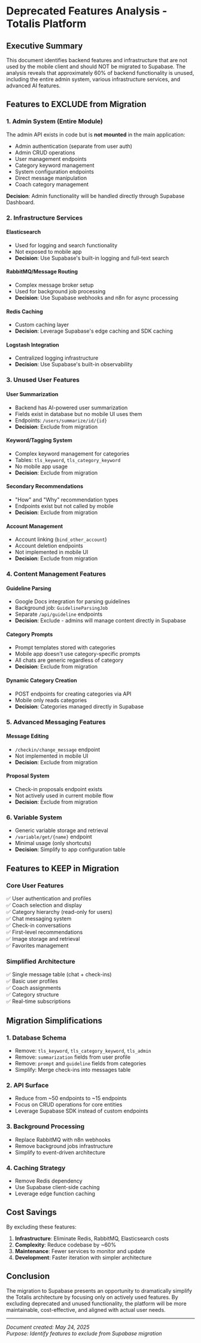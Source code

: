 # Deprecated Features Analysis - Totalis Platform

## Executive Summary

This document identifies backend features and infrastructure that are not used by the mobile client and should NOT be migrated to Supabase. The analysis reveals that approximately 60% of backend functionality is unused, including the entire admin system, various infrastructure services, and advanced AI features.

## Features to EXCLUDE from Migration

### 1. Admin System (Entire Module)
The admin API exists in code but is **not mounted** in the main application:
- Admin authentication (separate from user auth)
- Admin CRUD operations
- User management endpoints
- Category keyword management
- System configuration endpoints
- Direct message manipulation
- Coach category management

**Decision**: Admin functionality will be handled directly through Supabase Dashboard.

### 2. Infrastructure Services

#### Elasticsearch
- Used for logging and search functionality
- Not exposed to mobile app
- **Decision**: Use Supabase's built-in logging and full-text search

#### RabbitMQ/Message Routing
- Complex message broker setup
- Used for background job processing
- **Decision**: Use Supabase webhooks and n8n for async processing

#### Redis Caching
- Custom caching layer
- **Decision**: Leverage Supabase's edge caching and SDK caching

#### Logstash Integration
- Centralized logging infrastructure
- **Decision**: Use Supabase's built-in observability

### 3. Unused User Features

#### User Summarization
- Backend has AI-powered user summarization
- Fields exist in database but no mobile UI uses them
- Endpoints: `/users/summarize/id/{id}`
- **Decision**: Exclude from migration

#### Keyword/Tagging System
- Complex keyword management for categories
- Tables: `tls_keyword`, `tls_category_keyword`
- No mobile app usage
- **Decision**: Exclude from migration

#### Secondary Recommendations
- "How" and "Why" recommendation types
- Endpoints exist but not called by mobile
- **Decision**: Exclude from migration

#### Account Management
- Account linking (`bind_other_account`)
- Account deletion endpoints
- Not implemented in mobile UI
- **Decision**: Exclude from migration

### 4. Content Management Features

#### Guideline Parsing
- Google Docs integration for parsing guidelines
- Background job: `GuidelineParsingJob`
- Separate `/api/guideline` endpoints
- **Decision**: Exclude - admins will manage content directly in Supabase

#### Category Prompts
- Prompt templates stored with categories
- Mobile app doesn't use category-specific prompts
- All chats are generic regardless of category
- **Decision**: Exclude from migration

#### Dynamic Category Creation
- POST endpoints for creating categories via API
- Mobile only reads categories
- **Decision**: Categories managed directly in Supabase

### 5. Advanced Messaging Features

#### Message Editing
- `/checkin/change_message` endpoint
- Not implemented in mobile UI
- **Decision**: Exclude from migration

#### Proposal System
- Check-in proposals endpoint exists
- Not actively used in current mobile flow
- **Decision**: Exclude from migration

### 6. Variable System
- Generic variable storage and retrieval
- `/variable/get/{name}` endpoint
- Minimal usage (only shortcuts)
- **Decision**: Simplify to app configuration table

## Features to KEEP in Migration

### Core User Features
✅ User authentication and profiles  
✅ Coach selection and display  
✅ Category hierarchy (read-only for users)  
✅ Chat messaging system  
✅ Check-in conversations  
✅ First-level recommendations  
✅ Image storage and retrieval  
✅ Favorites management  

### Simplified Architecture
✅ Single message table (chat + check-ins)  
✅ Basic user profiles  
✅ Coach assignments  
✅ Category structure  
✅ Real-time subscriptions  

## Migration Simplifications

### 1. Database Schema
- Remove: `tls_keyword`, `tls_category_keyword`, `tls_admin`
- Remove: `summarization` fields from user profile
- Remove: `prompt` and `guideline` fields from categories
- Simplify: Merge check-ins into messages table

### 2. API Surface
- Reduce from ~50 endpoints to ~15 endpoints
- Focus on CRUD operations for core entities
- Leverage Supabase SDK instead of custom endpoints

### 3. Background Processing
- Replace RabbitMQ with n8n webhooks
- Remove background jobs infrastructure
- Simplify to event-driven architecture

### 4. Caching Strategy
- Remove Redis dependency
- Use Supabase client-side caching
- Leverage edge function caching

## Cost Savings

By excluding these features:
1. **Infrastructure**: Eliminate Redis, RabbitMQ, Elasticsearch costs
2. **Complexity**: Reduce codebase by ~60%
3. **Maintenance**: Fewer services to monitor and update
4. **Development**: Faster iteration with simpler architecture

## Conclusion

The migration to Supabase presents an opportunity to dramatically simplify the Totalis architecture by focusing only on actively used features. By excluding deprecated and unused functionality, the platform will be more maintainable, cost-effective, and aligned with actual user needs.

---

*Document created: May 24, 2025*  
*Purpose: Identify features to exclude from Supabase migration*